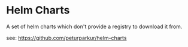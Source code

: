 # Helm Charts

A set of helm charts which don't provide a registry to download it from.

see: https://github.com/peturparkur/helm-charts
